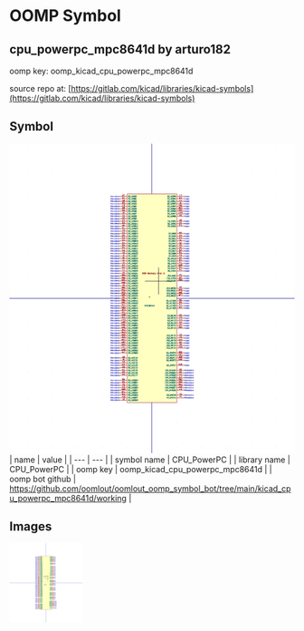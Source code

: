# OOMP Symbol  
## cpu_powerpc_mpc8641d  by arturo182  
  
oomp key: oomp_kicad_cpu_powerpc_mpc8641d  
  
source repo at: [https://gitlab.com/kicad/libraries/kicad-symbols](https://gitlab.com/kicad/libraries/kicad-symbols)  
## Symbol  
  
[![working.png](working_600.png)](working.png)  
| name | value | 
| --- | --- | 
| symbol name | CPU_PowerPC | 
| library name | CPU_PowerPC | 
| oomp key | oomp_kicad_cpu_powerpc_mpc8641d | 
| oomp bot github | https://github.com/oomlout/oomlout_oomp_symbol_bot/tree/main/kicad_cpu_powerpc_mpc8641d/working | 
## Images  
  
[![working.png](working_140.png)](working.png)  
